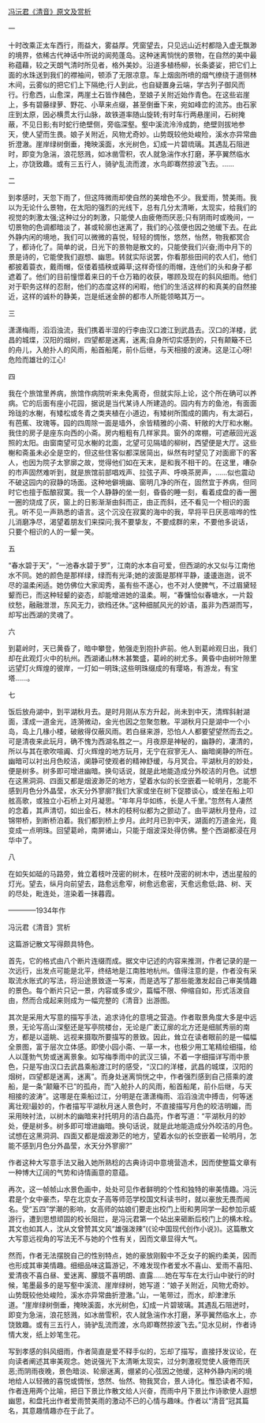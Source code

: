 [冯沅君《清音》原文及赏析](https://www.vrrw.net/wx/9036.html)

一

十时改乘正太车西行，雨益大，雾益厚。凭窗望去，只见远山近村都隐入虚无飘渺的境界，依稀古代神话中所说的阆苑蓬岛。这种迷离惝恍的景物，在自然的美中最称蕴藉，较之天朗气清时所见者，格外美妙。沿道多植杨柳，长条婆娑，把它们上面的水珠送到我们的襟袖间，顿添了无限凉意。车上烟囱所喷的烟气缭绕于道侧林木间，云雾似的把它们上下隔绝;行人到此，也自疑置身云端，学古列子御风而行。行愈西，山愈深，两崖土石皆作赭色，至娘子关附近始作青色。在这些岩崖上，多有碧藤绿萝、野花、小草来点缀，甚至倒垂下来，宛如峰峦的流苏。由石家庄到太原，因必横贯太行山脉，故铁道率随山旋转;有时车行两悬崖间，石树掩蔽，不见日影;有时蛇行绝壁侧，旁临深壑。壑中溪流泠泠成韵，绝壁则拔地参天，使人望而生畏。娘子关附近，风物尤奇妙。山势既较他处峻险，溪水亦异常曲折澄澈。崖岸绿树倒垂，掩映溪面，水光树色，幻成一片碧琉璃。其遇乱石阻迸时，即变为急湍，浪花怒溅，如冰凿雪积，农人就急湍作水打磨，茅亭翼然临水上，亦饶致趣。或有三五行人，骑驴乱流而渡，水鸟即骞然掠波飞去。……



二

到孝感时，天忽下雨了，但这阵微雨却使自然的美增色不少。我爱雨，赞美雨。我以为无论什么景物，在太阳的强烈的光线下，总有几分太清晰，太现实，给我们的视觉的刺激太强;这种过分的刺激，只能使人由疲倦而厌恶;只有阴雨时或晚间，一切景物的色调都暗淡了，甚或轮廓也迷离了，我们的心弦便也因之弛缓下去。在此外静内闲的境地，我们可以微微的喜悦，轻轻的惆怅，悠然，怡然，物我都冥合了，都诗化了。简单的说，日光下的景物是散文的，只能使我们兴奋;雨中月下的景是诗的，它能使我们遐想、幽思。转就实际说罢，你看那些田间的农人们，他们都披着蓑衣，戴雨帽，伛偻着插秧或薅草;这样奇怪的雨帽，连他们的头和身子都遮着了。他们的目前憧憬着来日的千仓万箱的收获，哪顾及现在的斜风细雨。他们对于职务这样的忍耐，他们的态度这样的闲暇，他们的生活这样的和真美的自然接近，这样的诚朴的静美，岂是纸迷金醉的都市人所能领略其万一。

三

潇潇梅雨，滔滔浊流，我们携着半湿的行李由汉口渡江到武昌去。汉口的洋楼，武昌的城堞，汉阳的烟树，四望都是迷离，迷离;自身所切实感到的，只有颠簸不已的舟儿，入舱扑人的风雨，船首船尾，前仆后继，与天相接的波涛。这是江心呀!危险而雄壮的江心!

四

我在个旅馆里养病，旅馆作病院听来未免离奇，但就实际上论，这个所在确可以养病。它的后面有座小花园，据说是当代某诗人所建造的。园内有方的鱼池，有面面玲珑的水榭，有矮松或冬青之类夹植在小道边，有矮树所围成的圃内，有太湖石，有芭蕉、玫瑰等。园的四周除一面是墙外，余皆精雅的小斋、轩敞的大厅和水榭。我住的房子是座东向西的小斋。房内粗粗有几样家具。窗外的席棚，可遮蔽回光返照的太阳。由窗南望可见水榭的北面，北望可见隔墙的柳树，西望便是大厅。这些榭和斋虽未必全是空的，但这些住客似都深居简出，纵然有时望见了对面廊下的客人，也因为院子太寥廓之故，觉得他们如在天末，是和我不相干的。在这里，嘈杂的市声固然难听到，就是旅馆前部唱戏声、拉弦子声、呼唤茶房声，……似也震动不破这园内的寂静的场面。这种地僻境幽、窗明几净的所在，固然宜于养病，但同时它也擅于酝酿寂寞。我一个人静静的坐一刻，昏昏的睡一刻，看着成盘的香一圈一圈的烧成了灰，窗上的日影渐渐由斜而正，由正而斜，还不看见一个相识的面孔。听不见一声熟悉的语言。这个沉没在寂寞的海中的我，早将平日厌恶喧哗的性儿消磨净尽，渴望着朋友们来探问;我不要挚友，不要成群的来，不要他多说话，只要个相识的人的一颦一笑。

五

“春水碧于天”，“一池春水碧于罗”，江南的水本自可爱，但西湖的水又似与江南他水不同。她的颜色是那样绿，绿而有光泽;她的波面是那样平静，逶逶迤迤，说不尽的温柔闲适。她仿佛位大家闺秀，虽有些不遂心，也不对人使脾气，不过眉黛轻颦而已，而这种轻颦的姿态，却能增进她的温柔。啊，“春慵恰似春塘水，一片縠纹愁，融融泄泄，东风无力，欲绉还休。”这种细腻风光的妙语，虽非为西湖而写，却写出西湖的灵魂了。

六

到葛岭时，天已黄昏了，暗中攀登，勉强走到抱扑庐前。他人到葛岭观日出，我们却在此观灯火中的杭州。西湖诸山林木甚繁盛，葛岭的树尤多。黄昏中由树叶隙里远望灯火辉煌的彼岸，一灯如一明珠;这些明珠缀成的有璎珞，有游龙，有宝塔……。

七

饭后放舟湖中，到平湖秋月去。是时月刚从东方升起，尚未到中天，清辉斜射湖面，漾成一道金光，涟漪微动，金光也因之忽聚忽散。平湖秋月只是湖中一个小岛，岛上几椽小楼，破敝得仅蔽风雨。若白昼来游，恐怕人人都要望望然而去之。可是清夜来此玩月，确不愧为西湖名胜之一。月夜原是神秘的，幽静的，凄清的，所以与其在歌吹喧阗、灯火辉煌的地方玩月，无宁在寂寥无人、幽暗阒静的所在。幽暗可以衬出月色皎洁，阒静可使观者的精神舒缓，与月冥合。平湖秋月的妙处，便是树多。树多即可增进幽暗。换句话说，就是此地能造成分外皎洁的月色。试想在这黑洞洞、四面又都是烟波渺茫的地方，望着水似的长空嵌着一轮明月，怎能不感到月色分外晶莹，水天分外寥廓?我们大家或坐在树下促膝谈心，或坐在船上叩舷高歌，或独立小石桥上对月凝思。“年年月华如练，长是人千里。”忽然有人凄然的念着，其声清切，如出金石，林木的枝柯似都为之颤动了。由平湖秋月登舟，过锦带桥，到断桥泊着。我们都到桥上步月。此时月已到中天，湖面的万道金光，竟变成一点明珠。回望葛岭，南屏诸山，只能于烟波深处得仿佛。整个西湖都浸在月华中了。

八

在如矢如砥的马路旁，耸立着枝叶茂密的树木，在枝叶茂密的树木中，透出星般的灯光。望去，纵月向前望去，路愈远愈窄，树愈远愈密，天愈远愈低;路、树、天的尽处，毗连处，渲染着一抹暮霞。

————1934年作

冯沅君《清音》赏析

这篇游记散文写得颇具特色。

首先，它的格式由八个断片连缀而成。据文中记述的内容来推测，作者记录的是一次远行，出发点可能是北平，终结地是江南胜地杭州。值得注意的是，作者没有采取流水账式的写法，将沿途景致逐一写来，而是选写了那些能激发起自己审美情趣的景色。每个断片只记一景，内容或多或少，篇幅不限、伸缩自如，形式活泼自由，然而合成起来则成为一幅完整的《清音》出游图。

其次是采用大写意的描写手法，追求诗化的意境之营造。作者取景角度大多是中远景，无论写高山深壑还是写亭院楼台，无论是广袤辽廓的北方还是细腻秀丽的南方，都是以遥眺、远视来摄取所要描写的景致。因此，耸立在读者眼前的是一幅幅全景图，富于层次立体感。即使小园小斋、一草一木，也极少用工笔精绘细描，给人以蓬勃气势或迷离景象。如写梅季雨中的武汉三镇，不着一字细描详写雨中景色，只是写由汉口去武昌乘船渡江时的感受，“汉口的洋楼，武昌的城堞，汉阳的烟树，四望都是迷离，迷离”。而身处迷离惝恍之中，作者强烈感到自己搭乘的渡船，是一条“颠簸不已”的孤舟，而“入舱扑人的风雨，船首船尾，前仆后继，与天相接的波涛”。这哪是在乘船过江，分明是在潇潇梅雨、滔滔浊流中搏击，何等迷离壮观!最妙的，作者描写平湖秋月迷人景色时，不直接描写月色的皎洁明媚，而采用映衬法，以树木的幽暗来衬托明月的洁白晶亮，作者写道：“平湖秋月的妙处，便是树多。树多即可增进幽暗。换句话说，就是此地能造成分外皎洁的月色。试想在这黑洞洞、四面又都是烟波渺茫的地方，望着水似的长空嵌着一轮明月，怎能不感到月色分外晶莹，水天分外寥廓?”

作者这种大写意手法又融入她所熟稔的古典诗词中意境营造术，因而使整篇文章有一种博大辽阔的气势和诗情画意的意蕴。

再次，这一帧帧山水景色画中，处处可见作者鲜明的个性和独特的审美情趣。冯沅君是个女中豪杰，早在北京女子高等师范学校国文科读书时，就以豪放无畏而闻名。受“五四”学潮的影响，女高师的姑娘们要走出校门上街和男同学一起参加示威游行，遭到思想顽固的校长阻拦，是冯沅君第一个站出来砸断后校门上的横木栓。其文也如其人，沈从文曾赞其文风“雄强泼辣”(《论中国现代创作小说》)。这篇散文大写意远视角的写法无不与她的个性有关，因而文章显得大气。

然而，作者无法摆脱自己的性别特点，她的豪放刚毅中不乏女子的婉约柔美，因而也形成其审美情趣。细细品味这篇游记，不难发现作者爱水不喜山、爱雨不喜阳、爱清夜不喜白昼、爱迷离、朦胧不喜明朗、直露……她在写车在太行山中驶行的时候，笔墨最多的是写壑中溪流、崖岸绿树，她写道：“娘子关附近，风物尤奇妙。山势既较他处峻险，溪水亦异常曲折澄澈。”山，一笔带过，而水，却津津乐道。“崖岸绿树倒垂，掩映溪面，水光树色，幻成一片碧玻璃。其遇乱石阻迸时，即变为急湍，浪花怒溅，如冰凿雪积，农人就急湍作水打磨，茅亭翼然临水上，亦饶致趣。或有三五行人，骑驴乱流而渡，水鸟即骞然掠波飞去。”见水见树，作者诗情大发，纸上妙笔生花。

写到孝感的斜风细雨，作者简直是爱不释手似的，忘却了描写，直接抒发议论，在向读者阐述其审美观念。她说强光下太清晰太现实，过分刺激视觉使人疲倦而厌恶;而阴雨夜晚，景色暗淡、轮廓迷离，绷紧的心弦因之弛缓，这种外静内闲的境地给人以轻微的喜悦或惆怅，悠然、怡然、物我冥合，景人诗化。惟恐读者不知，作者连用两个比喻，把日下景比作散文给人兴奋，而雨中月下景比作诗歌使人遐想幽思，和盘托出作者爱雨赞美雨的激动不已的心情与趣味。作者以“清音”冠其篇名，其意趣情趣亦在于此了。

